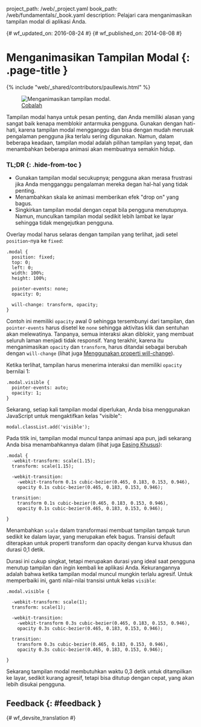 project_path: /web/_project.yaml book_path: /web/fundamentals/_book.yaml description: Pelajari cara menganimasikan tampilan modal di aplikasi Anda.

{# wf_updated_on: 2016-08-24 #} {# wf_published_on: 2014-08-08 #}

# Menganimasikan Tampilan Modal {: .page-title }

{% include "web/_shared/contributors/paullewis.html" %}

<div class="attempt-right">
  <figure>
    <img src="images/dont-press.gif" alt="Menganimasikan tampilan modal." />
    <figcaption>
      <a href="https://googlesamples.github.io/web-fundamentals/fundamentals/design-and-ux/animations/modal-view-animation.html" target="_blank" class="external">Cobalah</a>
    </figcaption>
  </figure>
</div>

Tampilan modal hanya untuk pesan penting, dan Anda memiliki alasan yang sangat baik kenapa memblokir antarmuka pengguna. Gunakan dengan hati-hati, karena tampilan modal mengganggu dan bisa dengan mudah merusak pengalaman pengguna jika terlalu sering digunakan. Namun, dalam beberapa keadaan, tampilan modal adalah pilihan tampilan yang tepat, dan menambahkan beberapa animasi akan membuatnya semakin hidup.

### TL;DR {: .hide-from-toc }

* Gunakan tampilan modal secukupnya; pengguna akan merasa frustrasi jika Anda mengganggu pengalaman mereka degan hal-hal yang tidak penting.
* Menambahkan skala ke animasi memberikan efek "drop on" yang bagus.
* Singkirkan tampilan modal dengan cepat bila pengguna menutupnya. Namun, munculkan tampilan modal sedikit lebih lambat ke layar sehingga tidak mengejutkan pengguna.

<div class="clearfix"></div>

Overlay modal harus selaras dengan tampilan yang terlihat, jadi setel `position`-nya ke `fixed`:

    .modal {
      position: fixed;
      top: 0;
      left: 0;
      width: 100%;
      height: 100%;
    
      pointer-events: none;
      opacity: 0;
    
      will-change: transform, opacity;
    }
    

Contoh ini memiliki `opacity` awal 0 sehingga tersembunyi dari tampilan, dan `pointer-events` harus disetel ke `none` sehingga aktivitas klik dan sentuhan akan melewatinya. Tanpanya, semua interaksi akan diblokir, yang membuat seluruh laman menjadi tidak responsif. Yang terakhir, karena itu menganimasikan `opacity` dan `transform`, harus ditandai sebagai berubah dengan `will-change` (lihat juga [Menggunakan properti will-change](animations-and-performance#using-the-will-change-property)).

Ketika terlihat, tampilan harus menerima interaksi dan memiliki `opacity` bernilai 1:

    .modal.visible {
      pointer-events: auto;
      opacity: 1;
    }
    

Sekarang, setiap kali tampilan modal diperlukan, Anda bisa menggunakan JavaScript untuk mengaktifkan kelas "visible":

    modal.classList.add('visible');
    

Pada titik ini, tampilan modal muncul tanpa animasi apa pun, jadi sekarang Anda bisa menambahkannya dalam (lihat juga [Easing Khusus](custom-easing)):

    .modal {
      -webkit-transform: scale(1.15);
      transform: scale(1.15);
    
      -webkit-transition:
        -webkit-transform 0.1s cubic-bezier(0.465, 0.183, 0.153, 0.946),
        opacity 0.1s cubic-bezier(0.465, 0.183, 0.153, 0.946);
    
      transition:
        transform 0.1s cubic-bezier(0.465, 0.183, 0.153, 0.946),
        opacity 0.1s cubic-bezier(0.465, 0.183, 0.153, 0.946);
    
    }
    

Menambahkan `scale` dalam transformasi membuat tampilan tampak turun sedikit ke dalam layar, yang merupakan efek bagus. Transisi default diterapkan untuk properti transform dan opacity dengan kurva khusus dan durasi 0,1 detik.

Durasi ini cukup singkat, tetapi merupakan durasi yang ideal saat pengguna menutup tampilan dan ingin kembali ke aplikasi Anda. Kekurangannya adalah bahwa ketika tampilan modal muncul mungkin terlalu agresif. Untuk memperbaiki ini, ganti nilai-nilai transisi untuk kelas `visible`:

    .modal.visible {
    
      -webkit-transform: scale(1);
      transform: scale(1);
    
      -webkit-transition:
        -webkit-transform 0.3s cubic-bezier(0.465, 0.183, 0.153, 0.946),
        opacity 0.3s cubic-bezier(0.465, 0.183, 0.153, 0.946);
    
      transition:
        transform 0.3s cubic-bezier(0.465, 0.183, 0.153, 0.946),
        opacity 0.3s cubic-bezier(0.465, 0.183, 0.153, 0.946);
    
    }
    

Sekarang tampilan modal membutuhkan waktu 0,3 detik untuk ditampilkan ke layar, sedikit kurang agresif, tetapi bisa ditutup dengan cepat, yang akan lebih disukai pengguna.

## Feedback {: #feedback }

{# wf_devsite_translation #}